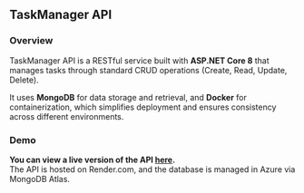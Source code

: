 ## TaskManager API

### Overview

TaskManager API is a RESTful service built with **ASP.NET Core 8** that manages tasks through standard CRUD operations (Create, Read, Update, Delete).

It uses **MongoDB** for data storage and retrieval, and **Docker** for containerization, which simplifies deployment and ensures consistency across different environments.

### Demo

**You can view a live version of the API [here](https://task-manager-api-pns2.onrender.com/swagger/index.html).**  
The API is hosted on Render.com, and the database is managed in Azure via MongoDB Atlas.


